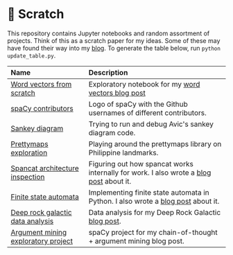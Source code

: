 # 📓 Scratch

This repository contains Jupyter notebooks and random assortment of projects.
Think of this as a scratch paper for my ideas. Some of these may have found
their way into my [blog](https://ljvmiranda921.github.io). To generate the table
below, run `python update_table.py`.

| Name                                                                                                                   | Description                                                                                                                                                    |
|:-----------------------------------------------------------------------------------------------------------------------|:---------------------------------------------------------------------------------------------------------------------------------------------------------------|
| [Word vectors from scratch](https://github.com/ljvmiranda921/scratch/tree/master/2021-11-06-word-vectors-from-scratch) | Exploratory notebook for my [word vectors blog post](https://ljvmiranda921.github.io/notebook/2021/12/11/word-vectors/)                                        |
| [spaCy contributors](https://github.com/ljvmiranda921/scratch/tree/master/2021-11-19-spacy-contributors)               | Logo of spaCy with the Github usernames of different contributors.                                                                                             |
| [Sankey diagram](https://github.com/ljvmiranda921/scratch/tree/master/2021-11-24-sankey)                               | Trying to run and debug Avic's sankey diagram code.                                                                                                            |
| [Prettymaps exploration](https://github.com/ljvmiranda921/scratch/tree/master/2022-06-28-prettymaps)                   | Playing around the prettymaps library on Philippine landmarks.                                                                                                 |
| [Spancat architecture inspection](https://github.com/ljvmiranda921/scratch/tree/master/2022-07-12-spancat-inspection)  | Figuring out how spancat works internally for work. I also wrote a [blog post](https://ljvmiranda921.github.io/notebook/2022/07/16/spacy-registry/) about it.  |
| [Finite state automata](https://github.com/ljvmiranda921/scratch/tree/master/2022-10-05-fsa)                           | Implementing finite state automata in Python. I also wrote a [blog post](https://ljvmiranda921.github.io/notebook/2022/10/07/finite-state-automata/) about it. |
| [Deep rock galactic data analysis](https://github.com/ljvmiranda921/scratch/tree/master/2022-11-19-drg)                | Data analysis for my Deep Rock Galactic [blog post](https://ljvmiranda921.github.io/notebook/2022/12/02/drg/).                                                 |
| [Argument mining exploratory project](https://github.com/ljvmiranda921/scratch/tree/master/2023-02-16-ukp-argmin)      | spaCy project for my chain-of-thought + argument mining blog post.                                                                                             |
